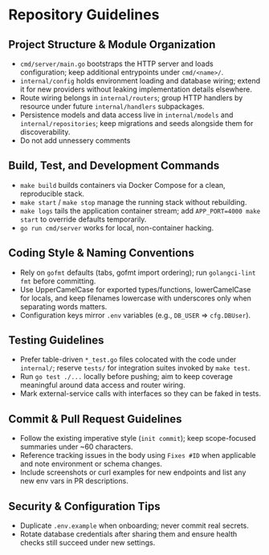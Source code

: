 # Repository Guidelines

## Project Structure & Module Organization

- `cmd/server/main.go` bootstraps the HTTP server and loads configuration; keep additional entrypoints under `cmd/<name>/`.
- `internal/config` holds environment loading and database wiring; extend it for new providers without leaking implementation details elsewhere.
- Route wiring belongs in `internal/routers`; group HTTP handlers by resource under future `internal/handlers` subpackages.
- Persistence models and data access live in `internal/models` and `internal/repositories`; keep migrations and seeds alongside them for discoverability.
- Do not add unnessery comments

## Build, Test, and Development Commands

- `make build` builds containers via Docker Compose for a clean, reproducible stack.
- `make start` / `make stop` manage the running stack without rebuilding.
- `make logs` tails the application container stream; add `APP_PORT=4000 make start` to override defaults temporarily.
- `go run cmd/server` works for local, non-container hacking.

## Coding Style & Naming Conventions

- Rely on `gofmt` defaults (tabs, gofmt import ordering); run `golangci-lint fmt` before committing.
- Use UpperCamelCase for exported types/functions, lowerCamelCase for locals, and keep filenames lowercase with underscores only when separating words matters.
- Configuration keys mirror `.env` variables (e.g., `DB_USER` ⇒ `cfg.DBUser`).

## Testing Guidelines

- Prefer table-driven `*_test.go` files colocated with the code under `internal/`; reserve `tests/` for integration suites invoked by `make test`.
- Run `go test ./...` locally before pushing; aim to keep coverage meaningful around data access and router wiring.
- Mark external-service calls with interfaces so they can be faked in tests.

## Commit & Pull Request Guidelines

- Follow the existing imperative style (`init commit`); keep scope-focused summaries under ~60 characters.
- Reference tracking issues in the body using `Fixes #ID` when applicable and note environment or schema changes.
- Include screenshots or curl examples for new endpoints and list any new env vars in PR descriptions.

## Security & Configuration Tips

- Duplicate `.env.example` when onboarding; never commit real secrets.
- Rotate database credentials after sharing them and ensure health checks still succeed under new settings.
